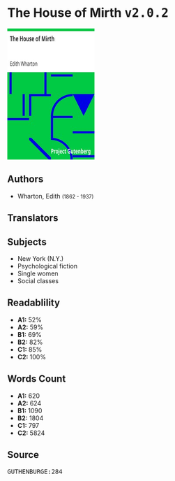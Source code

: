 # The House of Mirth <kbd>v2.0.2</kbd>

![](./cover.medium.jpg "")

## Authors


 - Wharton, Edith <small>(1862 - 1937)</small>

## Translators



## Subjects


 - New York (N.Y.)
 - Psychological fiction
 - Single women
 - Social classes

## Readablility


 - **A1:** 52%
 - **A2:** 59%
 - **B1:** 69%
 - **B2:** 82%
 - **C1:** 85%
 - **C2:** 100%

## Words Count


 - **A1:** 620
 - **A2:** 624
 - **B1:** 1090
 - **B2:** 1804
 - **C1:** 797
 - **C2:** 5824

## Source


<kbd>GUTHENBURGE:284</kbd>
